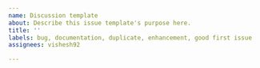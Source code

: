 ```yaml
---
name: Discussion template
about: Describe this issue template's purpose here.
title: ''
labels: bug, documentation, duplicate, enhancement, good first issue
assignees: vishesh92

---
```



